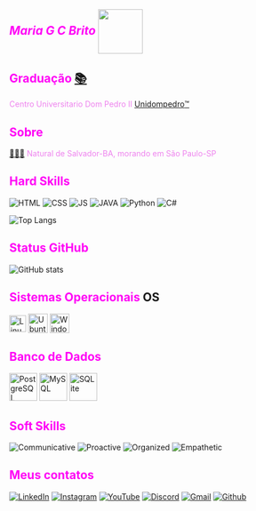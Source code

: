 
## <span style='color:FF00F6;'>*Maria G C Brito*</span> <a href="https://www.flaticon.com/br/icone-gratis/desenvolvedor_1508880?related_id=1508843&origin=search"><img align="center" width="80px" src=https://cdn-icons-png.flaticon.com/512/1508/1508880.png> </a>

## <span style='color:FF00F6;'>Graduação</span> <a href='https://emojitool.com/pt/books'>📚</a> 
<span style='color:Violet;'>Centro Universitario Dom Pedro II</span>
<a href='https://dompedroead.com.br/'>Unidompedro</a><a href='https://emojitool.com/pt/trade-mark-sign'>™️</a></h2>


## <span style='color:FF00F6;'>Sobre</span>
 <a href='https://emojitool.com/pt/female-technologist-type-5'>👩🏾‍💻</a> <span style='color:Violet;'>Natural de Salvador-BA, morando em São Paulo-SP</span>

 
 ## <span style='color:FF00F6;'>Hard Skills</span>
![HTML](https://img.shields.io/badge/HTML5--000?style=for-the-badge&logo=HTML5&logoColor=FF00F6)
![CSS](https://img.shields.io/badge/CSS--000?style=for-the-badge&logo=CSS3&logoColor=FF00F6)
![JS](https://img.shields.io/badge/JavaScript--000?style=for-the-badge&logo=JavaScript&logoColor=FF00F6)
![JAVA](https://img.shields.io/badge/Java--000?style=for-the-badge&logo=java&logoColor=FF00F6)
![Python](https://img.shields.io/badge/Python--000?style=for-the-badge&logo=python&logoColor=FF00F6)
![C#](https://img.shields.io/badge/C%23--000?style=for-the-badge&logo=c-sharp&logoColor=FF00F6)

![Top Langs](https://github-readme-stats-git-masterrstaa-rickstaa.vercel.app/api/top-langs/?username=Mbriito&bg_color=000&border_color=FF00F6&layout=compact&title_color=FF00F6&text_color=FFF)

## <span style='color:FF00F6;'>Status GitHub</span>

![GitHub stats](https://github-readme-stats-git-masterrstaa-rickstaa.vercel.app/api?username=Mbriito&hide_title=true&show_icons=true&include_all_commits=false&count_private=true&line_height=25&hide=issues&bg_color=000&title_color=FF00F6&text_color=FFF&border_radius=3&border_color=36123c&icon_color=FF00F6&theme=jolly)

## <span style='color:FF00F6;'>Sistemas Operacionais </span>OS

<div>
    <img align="center" alt="Linux" height="30" width="auto" src="https://cdn.jsdelivr.net/gh/devicons/devicon/icons/linux/linux-original.svg">
    <img align="center" alt="Ubuntu" height="35" width="auto" src="https://cdn.jsdelivr.net/gh/devicons/devicon/icons/ubuntu/ubuntu-plain-wordmark.svg">
    <img align="center" alt="Windows" height="35" width="auto" src="https://cdn.jsdelivr.net/gh/devicons/devicon/icons/windows8/windows8-original.svg">
</div>

## <span style='color:FF00F6;'>Banco de Dados</span>
<div>
     <img alt="PostgreSQL" height="50" width="auto" src="https://cdn.jsdelivr.net/gh/devicons/devicon/icons/postgresql/postgresql-original-wordmark.svg">
    <img alt="MySQL" height="50" width="auto" src="https://cdn.jsdelivr.net/gh/devicons/devicon/icons/mysql/mysql-original-wordmark.svg">
    <img alt="SQLite" height="50" width="auto" src="https://cdn.jsdelivr.net/gh/devicons/devicon/icons/sqlite/sqlite-original-wordmark.svg">
</div>

## <span style='color:FF00F6;'>Soft Skills</span>
![Communicative](https://img.shields.io/badge/Communicative--000?style=for-the-badge=logoColor=FF00F6&color:FFF)
![Proactive](https://img.shields.io/badge/Proactive--000?style=for-the-badge=logoColor=FF00F6&color:FFF)
![Organized](https://img.shields.io/badge/Organized--000?style=for-the-badge=logoColor=FF00F6&color:FFF)
![Empathetic](https://img.shields.io/badge/Empathetic--000?style=for-the-badge=logoColor=FF00F6&color:FFF)



## <span style='color:FF00F6;'>Meus contatos</span>
[![LinkedIn](https://img.shields.io/badge/-LinkedIn-000?style=for-the-badge&logo=linkedin&logoColor=FF00F6&color:FFF)](https://www.linkedin.com/in/maria-g-c-brito/)
[![Instagram](https://img.shields.io/badge/-Instagram-000?style=for-the-badge&logo=instagram&logoColor=FF00F6&color:FFF)](https://www.instagram.com/grabritto/)
[![YouTube](https://img.shields.io/badge/-YouTube-000?style=for-the-badge&logo=youtube&logoColor=FF00F6&color:FFF)](https://www.youtube.com/@mariabrito8)
[![Discord](https://img.shields.io/badge/Discord-000?style=for-the-badge&logo=discord&logoColor=FF00F6&color:FFF)](https://www.discord.com/in/mariabrito./)
[![Gmail](https://img.shields.io/badge/Gmail-000?style=for-the-badge&logo=gmail&logoColor=FF00F6&color:FFF)](https://mail.google.com/mail/u/0/#inbox/)
[![Github](https://img.shields.io/badge/Github-000?style=for-the-badge&logo=Github&logoColor=FF00F6&color:FFF)](https://github.com/Mbriito)


